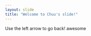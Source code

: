 ```yaml
---
layout: slide
title: "Welcome to Chuu's slide!"
---
```

Use the left arrow to go back! awesome
